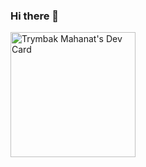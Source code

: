 ### Hi there 👋

<!--
**Trymbakmahant/Trymbakmahant** is a ✨ _special_ ✨ repository because its `README.md` (this file) appears on your GitHub profile.

Here are some ideas to get you started:

- 🔭 I’m currently working on ...
- 🌱 I’m currently learning ...
- 👯 I’m looking to collaborate on ...
- 🤔 I’m looking for help with ...
- 💬 Ask me about ...
- 📫 How to reach me: ...
- 😄 Pronouns: ...
- ⚡ Fun fact: ...
-->

<a href="https://app.daily.dev/Try"><img src="https://api.daily.dev/devcards/6d6d9a923f594415a03322bc561ce735.png?r=vuv" width="200" alt="Trymbak Mahanat's Dev Card"/></a>
